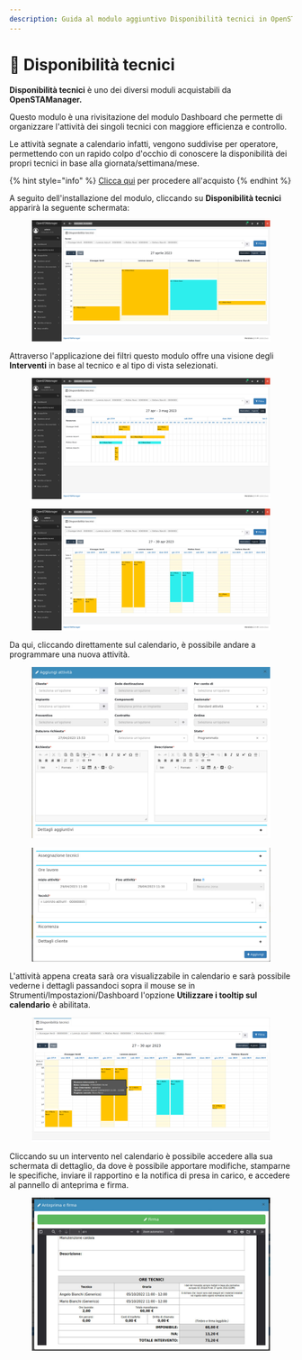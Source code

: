 ```yaml
---
description: Guida al modulo aggiuntivo Disponibilità tecnici in OpenSTAManager
---
```


# 📗 Disponibilità tecnici

**Disponibilità tecnici** è uno dei diversi moduli acquistabili da **OpenSTAManager.**&#x20;

Questo modulo è una rivisitazione del modulo Dashboard che permette di organizzare l'attività dei singoli tecnici con maggiore efficienza e controllo.

Le attività segnate a calendario infatti, vengono suddivise per operatore, permettendo con un rapido colpo d'occhio di conoscere la disponibilità dei propri tecnici in base alla giornata/settimana/mese.

{% hint style="info" %}
[Clicca qui](https://shop.openstamanager.com/prodotto/disponibilita-tecnici/) per procedere all'acquisto
{% endhint %}

A seguito dell'installazione del modulo, cliccando su **Disponibilità tecnici** apparirà la seguente schermata:

<figure><img src="../.gitbook/assets/immagine (452).png" alt=""><figcaption></figcaption></figure>

Attraverso l'applicazione dei filtri questo modulo offre una visione degli **Interventi** in base al tecnico e al tipo di vista selezionati.

<figure><img src="../.gitbook/assets/immagine (454).png" alt=""><figcaption></figcaption></figure>

<figure><img src="../.gitbook/assets/immagine (443).png" alt=""><figcaption></figcaption></figure>

Da qui, cliccando direttamente sul calendario, è possibile andare a programmare una nuova attività.

<figure><img src="../.gitbook/assets/immagine (62).png" alt=""><figcaption></figcaption></figure>

<figure><img src="../.gitbook/assets/immagine (75).png" alt=""><figcaption></figcaption></figure>

L'attività appena creata sarà ora visualizzabile in calendario e sarà possibile vederne i dettagli passandoci sopra il mouse se in Strumenti/Impostazioni/Dashboard l'opzione **Utilizzare i tooltip sul calendario** è abilitata.

<figure><img src="../.gitbook/assets/immagine (61).png" alt=""><figcaption></figcaption></figure>

Cliccando su un intervento nel calendario è possibile accedere alla sua schermata di dettaglio, da dove è possibile apportare modifiche, stamparne le specifiche, inviare il rapportino e la notifica di presa in carico, e accedere al pannello di anteprima e firma.

<figure><img src="../.gitbook/assets/immagine (310).png" alt=""><figcaption></figcaption></figure>
